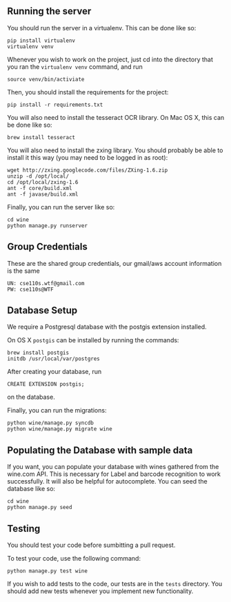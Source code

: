Running the server
------------------

You should run the server in a virtualenv. This can be done like so:

    pip install virtualenv
    virtualenv venv
    
Whenever you wish to work on the project, just cd into the directory that you ran the
`virtualenv venv` command, and run
    
    source venv/bin/activiate
    

Then, you should install the requirements for the project:

    pip install -r requirements.txt

You will also need to install the tesseract OCR library. On Mac OS X,
this can be done like so:

    brew install tesseract

You will also need to install the zxing library. You should probably be able
to install it this way (you may need to be logged in as root):

    wget http://zxing.googlecode.com/files/ZXing-1.6.zip
    unzip -d /opt/local/
    cd /opt/local/zxing-1.6 
    ant -f core/build.xml
    ant -f javase/build.xml

Finally, you can run the server like so:

    cd wine
    python manage.py runserver
	
Group Credentials
------------------

These are the shared group credentials, our gmail/aws account information is the same

    UN: cse110s.wtf@gmail.com
    PW: cse110s@WTF

Database Setup
---------------

We require a Postgresql database with the postgis extension installed.

On OS X `postgis` can be installed by running the commands:

    brew install postgis
    initdb /usr/local/var/postgres

After creating your database, run

    CREATE EXTENSION postgis;

on the database.

Finally, you can run the migrations:

    python wine/manage.py syncdb
    python wine/manage.py migrate wine


Populating the Database with sample data
----------------------------------------

If you want, you can populate your database with wines gathered from
the wine.com API. This is necessary for Label and barcode recognition to work
successfully. It will also be helpful for autocomplete. You can seed the database
like so:

    cd wine
    python manage.py seed


    
Testing
-------

You should test your code before sumbitting a pull request.

To test your code, use the following command:

    python manage.py test wine
    
    
If you wish to add tests to the code, our tests are in the `tests` directory. You should
add new tests whenever you implement new functionality.
